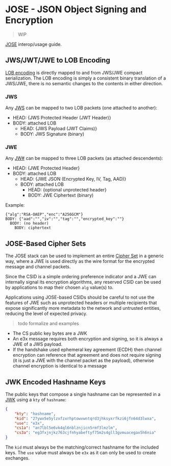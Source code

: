 # JOSE - JSON Object Signing and Encryption

> WIP

[JOSE](https://datatracker.ietf.org/wg/jose/charter/) interop/usage guide.


## JWS/JWT/JWE to LOB Encoding

[LOB encoding](../lob/) is directly mapped to and from JWS/JWE compact serialization.  The LOB encoding is simply a consistent binary translation of a JWS/JWE, there is no semantic changes to the contents in either direction.

### JWS

Any [JWS](https://tools.ietf.org/html/draft-ietf-jose-json-web-signature-41) can be mapped to two LOB packets (one attached to another):

* HEAD: {JWS Protected Header (JWT Header)}
* BODY: attached LOB
  * HEAD: {JWS Payload (JWT Claims)}
  * BODY: JWS Signature (binary)

### JWE

Any [JW#](https://tools.ietf.org/html/draft-ietf-jose-json-web-encryption-40) can be mapped to three LOB packets (as attached descendents):

* HEAD: {JWE Protected Header}
* BODY: attached LOB
  * HEAD: {JWE JSON (Encrypted Key, IV, Tag, AAD)}
  * BODY: attached LOB
    * HEAD: {optional unprotected header}
    * BODY: JWE Ciphertext (binary)

Example:

```
{"alg":"RSA-OAEP","enc":"A256GCM"}
BODY: {"aad":"","iv":"","tag":"","encrypted_key":""}
  BODY: (no header)
    BODY: ciphertext
```

## JOSE-Based Cipher Sets

The JOSE stack can be used to implement an entire [Cipher Set](../e3x/cs/) in a generic way, where a JWE is used directly as the wire format for the encrypted message and channel packets.

Since the CSID is a simple ordering preference indicator and a JWE can internally signal its encryption algorithms, any reserved CSID can be used by applications to map their chosen `alg` value(s) to.

Applications using JOSE-based CSIDs should be careful to not use the features of JWE such as unprotected headers or multiple recipients that expose significantly more metadata to the network and untrusted entities, reducing the level of expected privacy.

> todo formalize and examples

* The CS public key bytes are a JWK
* An e3x message requires both encryption and signing, so it is always a JWE of a JWS payload.
* If the handshake used ephemeral key agreement (ECDH) then channel encryption can reference that agreement and does not require signing (it is just a JWE with the channel packet as the payload), otherwise channel encryption is identical to a message

## JWK Encoded Hashname Keys

The public keys that compose a single hashname can be represented in a [JWK](https://tools.ietf.org/html/draft-ietf-jose-json-web-key-41) using a `kty` of `hashname`:

```json
{
    "kty": "hashname",
    "kid": "27ywx5e5ylzxfzxrhptowvwntqrd3jhksyxrfkzi6jfn64d3lwxa",
    "use": "e3x",
    "cs1a": "an7lbl5e6vk4ql6nblznjicn5rmf3lmzlm",
    "cs3a": "eg3fxjnjkz763cjfnhyabeftyf75m2s4gll3gvmuacegax5h6nia"
}
```

The `kid` must always be the matching/correct hashname for the included keys.  The `use` value must always be `e3x` as it can only be used to create exchanges.